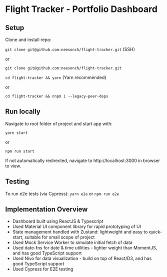 # Flight Tracker - Portfolio Dashboard

## Setup

Clone and install repo:

`git clone git@github.com:neesonch/flight-tracker.git` (SSH)

or

`git clone git@github.com:neesonch/flight-tracker.git`

`cd flight-tracker && yarn` (Yarn recommended)

or

`cd flight-tracker && nnpm i --legacy-peer-deps`

## Run locally

Navigate to root folder of project and start app with:

`yarn start`

or

`npm run start`

If not automatically redirected, navigate to http://localhost:3000 in browser to view.

## Testing

To run e2e tests (via Cypress):
`yarn e2e`
or
`npm run e2e`

## Implementation Overview

- Dashboard built using ReactJS & Typescript
- Used Material UI component library for rapid prototyping of UI
- State management handled with Zustand: lightweight and easy to quick-start, suitable for small scope of project
- Used Mock Service Worker to simulate initial fetch of data
- Used date-fns for date & time utilities - lighter weight than MomentJS, and has good TypeScript support
- Used Nivo for data visualization - build on top of React/D3, and has good TypeScript support
- Used Cypress for E2E testing
